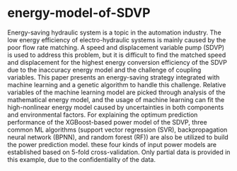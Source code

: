# energy-model-of-SDVP
Energy-saving hydraulic system is a topic in the automation industry. The low energy efficiency of electro-hydraulic systems is mainly caused by the poor flow rate matching. A speed and displacement variable pump (SDVP) is used to address this problem, but it is difficult to find the matched speed and displacement for the highest energy conversion efficiency of the SDVP due to the inaccuracy energy model and the challenge of coupling variables. This paper presents an energy-saving strategy integrated with machine learning and a genetic algorithm to handle this challenge. Relative variables of the machine learning model are picked through analysis of the mathematical energy model, and the usage of machine learning can fit the high-nonlinear energy model caused by uncertainties in both components and environmental factors.
For explaining the optimum prediction performance of the XGBoost-based power model of the SDVP, three common ML algorithms (support vector regression (SVR), backpropagation neural network (BPNN), and random forest (RF)) are also be utilized to build the power prediction model. these four kinds of input power models are established based on 5-fold cross-validation.
Only partial data is provided in this example, due to the confidentiality of the data.
